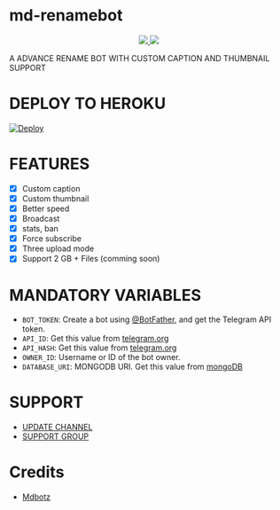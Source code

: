 # md-renamebot 

<p align="center">
  <a href="https://https://github.com/Mdbotz/md-renamebot/stargazers">
    <img src="https://img.shields.io/github/stars/Mdbotz/md-renamebot?style=social">

  </a>
  
  <a href="https://github.com/Mdbotz/md-renamebot/fork">
    <img src="https://img.shields.io/github/forks/Mdbotz/md-renamebot?label=Fork&style=social">

  </a>  
</p>

A ADVANCE RENAME BOT WITH CUSTOM CAPTION AND THUMBNAIL SUPPORT 

# DEPLOY TO HEROKU

[![Deploy](https://www.herokucdn.com/deploy/button.svg)](https://heroku.com/deploy?)

# FEATURES 

- [x] Custom caption
- [x] Custom thumbnail 
- [x] Better speed 
- [x] Broadcast
- [x] stats, ban 
- [x] Force subscribe
- [x] Three upload mode
- [x] Support 2 GB + Files (comming soon)

# MANDATORY VARIABLES

* `BOT_TOKEN`: Create a bot using [@BotFather](https://telegram.dog/BotFather), and get the Telegram API token.
* `API_ID`: Get this value from [telegram.org](https://my.telegram.org/apps)
* `API_HASH`: Get this value from [telegram.org](https://my.telegram.org/apps)
* `OWNER_ID`: Username or ID of the bot owner.
* `DATABASE_URI`: MONGODB URI. Get this value from [mongoDB](https://www.mongodb.com)

# SUPPORT

- [UPDATE CHANNEL](https://t.me/GreyMatter_Bots)
- [SUPPORT GROUP](https://t.me/GreyMatters_Bots_Discussion)

# Credits
- [Mdbotz](https://github.com/Mdbotz)
